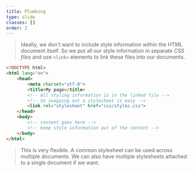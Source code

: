 ```yaml
---
title: Plumbing
type: slide
classes: []
order: 2
---
```


> Ideally, we don't want to include style information within the HTML document itself.
> So we put all our style information in separate *CSS files* and use `<link>` elements to link these files into our documents.

```html {hl_lines="8"}
<!DOCTYPE html>
<html lang="en">
    <head>
        <meta charset="utf-8">
        <title>My page</title>
        <!-- All styling information is in the linked file -->
        <!-- So swapping out a stylesheet is easy -->
        <link rel="stylesheet" href="css/styles.css">
    </head>
    <body>
        <!-- content goes here -->
        <!-- keep style information out of the content -->
    </body>
</html>
```

> This is very flexible.
> A common stylesheet can be used across multiple documents.
> We can also have multiple stylesheets attached to a single document if we want.